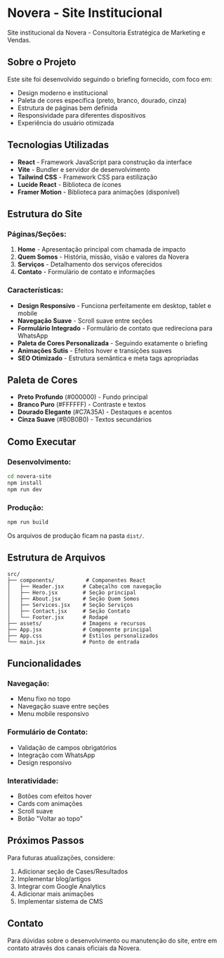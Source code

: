 # Novera - Site Institucional

Site institucional da Novera - Consultoria Estratégica de Marketing e Vendas.

## Sobre o Projeto

Este site foi desenvolvido seguindo o briefing fornecido, com foco em:
- Design moderno e institucional
- Paleta de cores específica (preto, branco, dourado, cinza)
- Estrutura de páginas bem definida
- Responsividade para diferentes dispositivos
- Experiência do usuário otimizada

## Tecnologias Utilizadas

- **React** - Framework JavaScript para construção da interface
- **Vite** - Bundler e servidor de desenvolvimento
- **Tailwind CSS** - Framework CSS para estilização
- **Lucide React** - Biblioteca de ícones
- **Framer Motion** - Biblioteca para animações (disponível)

## Estrutura do Site

### Páginas/Seções:
1. **Home** - Apresentação principal com chamada de impacto
2. **Quem Somos** - História, missão, visão e valores da Novera
3. **Serviços** - Detalhamento dos serviços oferecidos
4. **Contato** - Formulário de contato e informações

### Características:
- **Design Responsivo** - Funciona perfeitamente em desktop, tablet e mobile
- **Navegação Suave** - Scroll suave entre seções
- **Formulário Integrado** - Formulário de contato que redireciona para WhatsApp
- **Paleta de Cores Personalizada** - Seguindo exatamente o briefing
- **Animações Sutis** - Efeitos hover e transições suaves
- **SEO Otimizado** - Estrutura semântica e meta tags apropriadas

## Paleta de Cores

- **Preto Profundo** (#000000) - Fundo principal
- **Branco Puro** (#FFFFFF) - Contraste e textos
- **Dourado Elegante** (#C7A35A) - Destaques e acentos
- **Cinza Suave** (#B0B0B0) - Textos secundários

## Como Executar

### Desenvolvimento:
```bash
cd novera-site
npm install
npm run dev
```

### Produção:
```bash
npm run build
```

Os arquivos de produção ficam na pasta `dist/`.

## Estrutura de Arquivos

```
src/
├── components/          # Componentes React
│   ├── Header.jsx      # Cabeçalho com navegação
│   ├── Hero.jsx        # Seção principal
│   ├── About.jsx       # Seção Quem Somos
│   ├── Services.jsx    # Seção Serviços
│   ├── Contact.jsx     # Seção Contato
│   └── Footer.jsx      # Rodapé
├── assets/             # Imagens e recursos
├── App.jsx             # Componente principal
├── App.css             # Estilos personalizados
└── main.jsx            # Ponto de entrada
```

## Funcionalidades

### Navegação:
- Menu fixo no topo
- Navegação suave entre seções
- Menu mobile responsivo

### Formulário de Contato:
- Validação de campos obrigatórios
- Integração com WhatsApp
- Design responsivo

### Interatividade:
- Botões com efeitos hover
- Cards com animações
- Scroll suave
- Botão "Voltar ao topo"

## Próximos Passos

Para futuras atualizações, considere:
1. Adicionar seção de Cases/Resultados
2. Implementar blog/artigos
3. Integrar com Google Analytics
4. Adicionar mais animações
5. Implementar sistema de CMS

## Contato

Para dúvidas sobre o desenvolvimento ou manutenção do site, entre em contato através dos canais oficiais da Novera.

